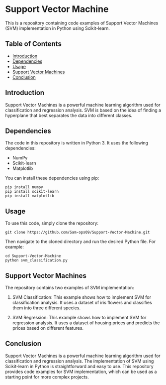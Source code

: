 # Support Vector Machine

This is a repository containing code examples of Support Vector Machines (SVM) implementation in Python using Scikit-learn.

## Table of Contents

- [Introduction](#introduction)
- [Dependencies](#dependencies)
- [Usage](#usage)
- [Support Vector Machines](#support-vector-machines)
- [Conclusion](#conclusion)

## Introduction

Support Vector Machines is a powerful machine learning algorithm used for classification and regression analysis. SVM is based on the idea of finding a hyperplane that best separates the data into different classes.

## Dependencies

The code in this repository is written in Python 3. It uses the following dependencies:

- NumPy
- Scikit-learn
- Matplotlib

You can install these dependencies using pip:

```
pip install numpy
pip install scikit-learn
pip install matplotlib
```

## Usage

To use this code, simply clone the repository:

```
git clone https://github.com/Sam-ops09/Support-Vector-Machine.git
```

Then navigate to the cloned directory and run the desired Python file. For example:

```
cd Support-Vector-Machine
python svm_classification.py
```

## Support Vector Machines

The repository contains two examples of SVM implementation:

1. SVM Classification: This example shows how to implement SVM for classification analysis. It uses a dataset of iris flowers and classifies them into three different species.

2. SVM Regression: This example shows how to implement SVM for regression analysis. It uses a dataset of housing prices and predicts the prices based on different features.

## Conclusion

Support Vector Machines is a powerful machine learning algorithm used for classification and regression analysis. The implementation of SVM using Scikit-learn in Python is straightforward and easy to use. This repository provides code examples for SVM implementation, which can be used as a starting point for more complex projects.
